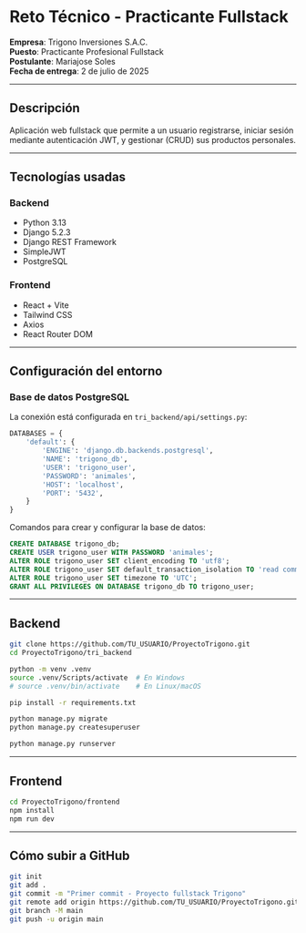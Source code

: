 # Reto Técnico - Practicante Fullstack

**Empresa**: Trigono Inversiones S.A.C.  
**Puesto**: Practicante Profesional Fullstack  
**Postulante**: Mariajose Soles  
**Fecha de entrega**: 2 de julio de 2025

---

## Descripción

Aplicación web fullstack que permite a un usuario registrarse, iniciar sesión mediante autenticación JWT, y gestionar (CRUD) sus productos personales.

---

## Tecnologías usadas

### Backend
- Python 3.13
- Django 5.2.3
- Django REST Framework
- SimpleJWT
- PostgreSQL

### Frontend
- React + Vite
- Tailwind CSS
- Axios
- React Router DOM

---

## Configuración del entorno

### Base de datos PostgreSQL

La conexión está configurada en `tri_backend/api/settings.py`:

```python
DATABASES = {
    'default': {
        'ENGINE': 'django.db.backends.postgresql',
        'NAME': 'trigono_db',
        'USER': 'trigono_user',
        'PASSWORD': 'animales',
        'HOST': 'localhost',
        'PORT': '5432',
    }
}
```

Comandos para crear y configurar la base de datos:

```sql
CREATE DATABASE trigono_db;
CREATE USER trigono_user WITH PASSWORD 'animales';
ALTER ROLE trigono_user SET client_encoding TO 'utf8';
ALTER ROLE trigono_user SET default_transaction_isolation TO 'read committed';
ALTER ROLE trigono_user SET timezone TO 'UTC';
GRANT ALL PRIVILEGES ON DATABASE trigono_db TO trigono_user;
```

---

## Backend

```bash
git clone https://github.com/TU_USUARIO/ProyectoTrigono.git
cd ProyectoTrigono/tri_backend

python -m venv .venv
source .venv/Scripts/activate  # En Windows
# source .venv/bin/activate    # En Linux/macOS

pip install -r requirements.txt

python manage.py migrate
python manage.py createsuperuser

python manage.py runserver
```

---

## Frontend

```bash
cd ProyectoTrigono/frontend
npm install
npm run dev
```

---

## Cómo subir a GitHub

```bash
git init
git add .
git commit -m "Primer commit - Proyecto fullstack Trigono"
git remote add origin https://github.com/TU_USUARIO/ProyectoTrigono.git
git branch -M main
git push -u origin main
```
